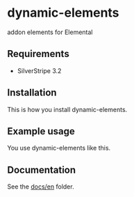 # dynamic-elements

addon elements for Elemental

## Requirements

- SilverStripe 3.2

## Installation

This is how you install dynamic-elements.

## Example usage

You use dynamic-elements like this.

## Documentation

See the [docs/en](docs/en/index.md) folder.
